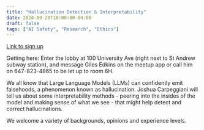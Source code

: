 ```yaml
---
title: "Hallucination Detection & Interpretability"
date: 2024-09-20T10:00:00-04:00
draft: false
tags: ["AI Safety", "Research", "Ethics"]
---
```

[Link to sign up](https://www.meetup.com/toronto-ai-aligners/events/303101748/?eventOrigin=group_upcoming_events)

Getting here: Enter the lobby at 100 University Ave (right next to St Andrew subway station), and message Giles Edkins on the meetup app or call him on 647-823-4865 to be let up to room 6H.

We all know that Large Language Models (LLMs) can confidently emit falsehoods, a phenomenon known as hallucination. Joshua Carpeggiani will tell us about some interpretability methods - peering into the insides of the model and making sense of what we see - that might help detect and correct hallucinations.

We welcome a variety of backgrounds, opinions and experience levels.

